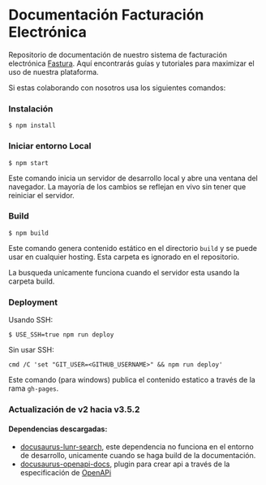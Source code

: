 # Documentación Facturación Electrónica

Repositorio de documentación de nuestro sistema de facturación electrónica [Fastura](https://buho.la/fastura/). Aquí encontrarás guías y tutoriales para maximizar el uso de nuestra plataforma. 

Si estas colaborando con nosotros usa los siguientes comandos:

### Instalación

```
$ npm install
```

### Iniciar entorno Local

```
$ npm start
```
Este comando inicia un servidor de desarrollo local y abre una ventana del navegador. La mayoría de los cambios se reflejan en vivo sin tener que reiniciar el servidor.

### Build

```
$ npm build
```
Este comando genera contenido estático en el directorio `build` y se puede usar en cualquier hosting. Esta carpeta es ignorado en el repositorio.

La busqueda unicamente funciona cuando el servidor esta usando la carpeta build.

### Deployment

Usando SSH:

```
$ USE_SSH=true npm run deploy
```

Sin usar SSH:

```pwsh
cmd /C 'set "GIT_USER=<GITHUB_USERNAME>" && npm run deploy'
```
Este comando (para windows) publica el contenido estatico a través de la rama `gh-pages`.


### Actualización de v2 hacia v3.5.2

#### Dependencias descargadas: 

- [docusaurus-lunr-search](https://github.com/praveenn77/docusaurus-lunr-search), este dependencia no funciona en el entorno de desarrollo, unicamente cuando se haga build de la documentación.
- [docusaurus-openapi-docs](), plugin para crear api a través de la especificación de [OpenAPi](https://swagger.io/specification/)
